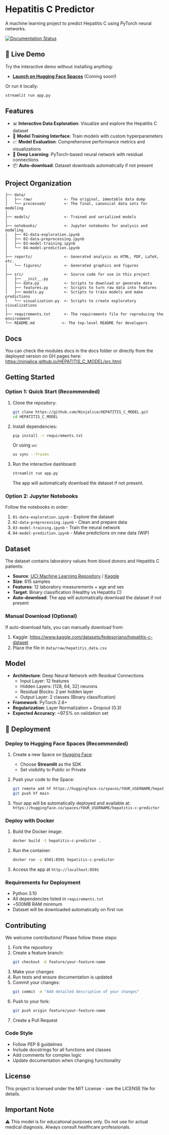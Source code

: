 # Hepatitis C Predictor

A machine learning project to predict Hepatitis C using PyTorch neural networks.

[![Documentation Status](https://img.shields.io/badge/docs-latest-brightgreen.svg)](https://ninjalice.github.io/HEPATITIS_C_MODEL/src.html)

## 🚀 Live Demo

Try the interactive demo without installing anything:

- **[Launch on Hugging Face Spaces](https://huggingface.co/spaces/Krypto02/hepatitis-c-predictor)** (Coming soon!)

Or run it locally:

```bash
streamlit run app.py
```

## Features

- 📊 **Interactive Data Exploration**: Visualize and explore the Hepatitis C dataset
- 🚀 **Model Training Interface**: Train models with custom hyperparameters
- 📈 **Model Evaluation**: Comprehensive performance metrics and visualizations
- 🤖 **Deep Learning**: PyTorch-based neural network with residual connections
- 📦 **Auto-download**: Dataset downloads automatically if not present

## Project Organization

    ├── data/
    │   ├── raw/              <- The original, immutable data dump
    │   └── processed/        <- The final, canonical data sets for modeling
    │
    ├── models/               <- Trained and serialized models
    │
    ├── notebooks/            <- Jupyter notebooks for analysis and modeling
    │   ├── 01-data-exploration.ipynb
    │   ├── 02-data-preprocessing.ipynb
    │   ├── 03-model-training.ipynb
    │   └── 04-model-prediction.ipynb
    │
    ├── reports/              <- Generated analysis as HTML, PDF, LaTeX, etc.
    │   └── figures/          <- Generated graphics and figures
    │
    ├── src/                  <- Source code for use in this project
    │   ├── __init__.py
    │   ├── data.py           <- Scripts to download or generate data
    │   ├── features.py       <- Scripts to turn raw data into features
    │   ├── models.py         <- Scripts to train models and make predictions
    │   └── visualization.py  <- Scripts to create exploratory visualizations
    │
    ├── requirements.txt      <- The requirements file for reproducing the environment
    └── README.md            <- The top-level README for developers


## Docs

You can check the modules docs in the docs folder or directly from the deployed version on GH pages here: https://ninjalice.github.io/HEPATITIS_C_MODEL/src.html

## Getting Started

### Option 1: Quick Start (Recommended)

1. Clone the repository:
   ```bash
   git clone https://github.com/Ninjalice/HEPATITIS_C_MODEL.git
   cd HEPATITIS_C_MODEL
   ```

2. Install dependencies:
   ```bash
   pip install -r requirements.txt
   ```
   
   Or using `uv`:
   ```bash
   uv sync --frozen
   ```

3. Run the interactive dashboard:
   ```bash
   streamlit run app.py
   ```
   
   The app will automatically download the dataset if not present.

### Option 2: Jupyter Notebooks

Follow the notebooks in order:
1. `01-data-exploration.ipynb` - Explore the dataset
2. `02-data-preprocessing.ipynb` - Clean and prepare data
3. `03-model-training.ipynb` - Train the neural network
4. `04-model-prediction.ipynb` - Make predictions on new data (WIP)

## Dataset

The dataset contains laboratory values from blood donors and Hepatitis C patients:

- **Source**: [UCI Machine Learning Repository](https://archive.ics.uci.edu/ml/datasets/HCV+data) / [Kaggle](https://www.kaggle.com/datasets/fedesoriano/hepatitis-c-dataset)
- **Size**: 615 samples
- **Features**: 12 laboratory measurements + age and sex
- **Target**: Binary classification (Healthy vs Hepatitis C)
- **Auto-download**: The app will automatically download the dataset if not present

### Manual Download (Optional)

If auto-download fails, you can manually download from:
1. Kaggle: https://www.kaggle.com/datasets/fedesoriano/hepatitis-c-dataset
2. Place the file in `data/raw/hepatitis_data.csv`

## Model

- **Architecture**: Deep Neural Network with Residual Connections
  - Input Layer: 12 features
  - Hidden Layers: [128, 64, 32] neurons
  - Residual Blocks: 2 per hidden layer
  - Output Layer: 2 classes (Binary classification)
- **Framework**: PyTorch 2.8+
- **Regularization**: Layer Normalization + Dropout (0.3)
- **Expected Accuracy**: ~97.5% on validation set

## 🚀 Deployment

### Deploy to Hugging Face Spaces (Recommended)

1. Create a new Space on [Hugging Face](https://huggingface.co/spaces):
   - Choose **Streamlit** as the SDK
   - Set visibility to Public or Private

2. Push your code to the Space:
   ```bash
   git remote add hf https://huggingface.co/spaces/YOUR_USERNAME/hepatitis-c-predictor
   git push hf main
   ```

3. Your app will be automatically deployed and available at:
   `https://huggingface.co/spaces/YOUR_USERNAME/hepatitis-c-predictor`

### Deploy with Docker

1. Build the Docker image:
   ```bash
   docker build -t hepatitis-c-predictor .
   ```

2. Run the container:
   ```bash
   docker run -p 8501:8501 hepatitis-c-predictor
   ```

3. Access the app at `http://localhost:8501`

### Requirements for Deployment

- Python 3.10
- All dependencies listed in `requirements.txt`
- ~500MB RAM minimum
- Dataset will be downloaded automatically on first run

## Contributing

We welcome contributions! Please follow these steps:

1. Fork the repository
2. Create a feature branch:
   ```bash
   git checkout -b feature/your-feature-name
   ```
3. Make your changes
4. Run tests and ensure documentation is updated
5. Commit your changes:
   ```bash
   git commit -m "Add detailed description of your changes"
   ```
6. Push to your fork:
   ```bash
   git push origin feature/your-feature-name
   ```
7. Create a Pull Request

### Code Style
- Follow PEP 8 guidelines
- Include docstrings for all functions and classes
- Add comments for complex logic
- Update documentation when changing functionality

## License

This project is licensed under the MIT License - see the LICENSE file for details.

## Important Note

⚠️ This model is for educational purposes only. Do not use for actual medical diagnosis. Always consult healthcare professionals.
